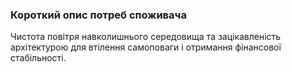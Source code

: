 ### Короткий опис потреб споживача
Чистота повітря навколишнього середовища та зацікавленість архітектурою для втілення самоповаги і отримання фінансової стабільності.
